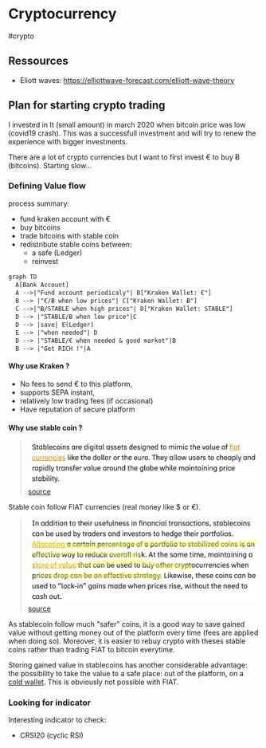 # Cryptocurrency

#crypto

## Ressources
- Eliott waves: https://elliottwave-forecast.com/elliott-wave-theory
  
## Plan for starting crypto trading
I invested in It (small amount) in march 2020 when bitcoin price was low (covid19 crash). This was a successfull investment and will try to renew the experience with bigger investments.

There are a lot of crypto currencies but I want to first invest € to buy Ƀ (bitcoins). Starting slow...

### Defining Value flow

process summary:

- fund kraken account with €
- buy bitcoins
- trade bitcoins with stable coin
- redistribute stable coins between:
    - a safe (Ledger)
    - reinvest

```mermaid
graph TD
  A[Bank Account]
  A -->|"Fund account periodicaly"| B["Kraken Wallet: €"]
  B --> |"€/Ƀ when low prices"| C["Kraken Wallet: Ƀ"]
  C -->|"Ƀ/STABLE when high prices"| D["Kraken Wallet: STABLE"]
  D --> |"STABLE/Ƀ when low price"|C
  D --> |save| E(Ledger)
  E --> |"when needed"| D
  D --> |"STABLE/€ when needed & good market"|B
  B --> |"Get RICH !"|A
```

#### Why use Kraken ?
- No fees to send € to this platform,
- supports SEPA instant,
- relatively low trading fees (if occasional)
- Have reputation of secure platform

#### Why use stable coin ?

> ![picture 3](images/cryptocurrency-1605475449479.png) 
> [source](https://academy.binance.com/en/articles/what-are-stablecoins)

Stable coin follow FIAT currencies (real money like $ or €).

> ![picture 4](images/cryptocurrency-1605475649111.png) 
> [source](https://academy.binance.com/en/articles/what-are-stablecoins) 

As stablecoin follow much "safer" coins, it is a good way to save gained value without getting money out of the platform every time (fees are applied when doing so). Moreover, it is easier to rebuy crypto with theses stable coins rather than trading FIAT to bitcoin everytime.

Storing gained value in stablecoins has another considerable advantage: the possibility to take the value to a safe place: out of the platform, on a [cold wallet](https://shop.ledger.com/products/ledger-nano-s). This is obviously not possible with FIAT.

### Looking for indicator
Interesting indicator to check:
 - CRSI20 (cyclic RSI)

